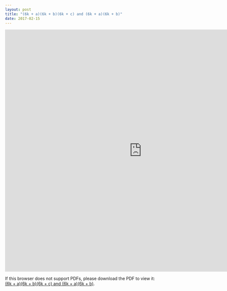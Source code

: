 ```yaml
---
layout: post
title: "(6k + a)(6k + b)(6k + c) and (6k + a)(6k + b)"
date: 2017-02-15
---
```

<iframe width='900' height='800' src='https://williamchuang.github.io/files/02152017.pdf' frameborder='0' allowfullscreen></iframe>


<p>If this browser does not support PDFs, please download the PDF to view it: <a href="https://williamchuang.github.io/files/02152017.pdf" target="_blank">(6k + a)(6k + b)(6k + c) and (6k + a)(6k + b)</a>.</p>
